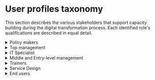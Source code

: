 # User profiles taxonomy

This section describes the various stakeholders that support capacity building during the digital transformation process. Each identified role's qualifications are described in equal detail.

<details>

<summary>Policy makers</summary>

### [Government minister](https://esco.ec.europa.eu/en/classification/occupation?uri=http://data.europa.eu/esco/occupation/404a50e9-61ce-448d-a695-bbfc697a0727)

Government ministers function as decision-makers in national or regional governments, and head government ministries. They perform legislative duties and supervise the operation of their department.

</details>

<details>

<summary>Top management</summary>

Top managers plan, direct, coordinate and evaluate the overall activities of enterprises, governments and other organizations, or of organizational units within them, and formulate and review their policies, laws, rules and regulations.&#x20;

Tasks performed by top managers usually include formulating and advising on the policy, budgets, laws and regulations of enterprises, governments and other organizational units; establishing objectives and standards and formulating and evaluating programmes and policies and procedures for their implementation. The roles include:

### [Chief Information Officer](https://esco.ec.europa.eu/en/classification/occupation?uri=http://data.europa.eu/esco/occupation/82f90e87-de92-4678-adae-61d3e5f7e1e4)

Chief Information Officers define and implement the ICT strategy and governance. They determine necessary resources for the ICT strategy implementation, anticipate ICT market evolutions and company business needs. They contribute to the development of the organization's strategic plan and ensure that the ICT infrastructure supports the organization's overall operations and priorities

**Qualifications**

Bachelor’s degree in computer science, computer or software engineering, information systems or related role.

Postgraduate qualification and/or a recognized professional credential relevant to the role is a plus.&#x20;

3-5 years’ supervisory or management experience in a technology role&#x20;

Minimum 7 years’ experience in a private or public managerial role in the technology field,

Solid understanding of data analysis, budgeting, and business operations&#x20;

Superior analytical and problem-solving capabilities&#x20;

A strong strategic and business mindset&#x20;

Excellent organizational and leadership skills&#x20;

Outstanding communication and interpersonal abilities

### [Chief Security Information Officer (CISO)](https://esco.ec.europa.eu/en/classification/occupation?uri=http://data.europa.eu/esco/occupation/276ba420-ef09-4a0e-b215-2c2e2f80ad28)&#x20;

Chief ICT security officers protect company and employee information against unauthorized access. They also define the Information System security policy, manage security deployment across all Information Systems and ensure the provision of information availability.

**Qualifications**

Bachelor’s degree in computer science, computer or software engineering, information systems or related role.&#x20;

MSc Information Security or postgraduate qualification in a related IT field.&#x20;

One or more qualifications in: • Certified Information Security Manager (CISM) • Certified Information Systems Security Professional (CISSP) • Certified Information systems Auditor (CISA)&#x20;

Member of the Institute of Information Security Professionals is a plus.&#x20;

An excellent understanding of best practice within Information Security and risk management including standards such as ISO/IEC 27001, Cyber Essentials and COBIT&#x20;

An excellent understanding of legislation and regulations that impact information Security An understanding of current and emerging threats and countermeasures and the organizational challenges to addressing these threats&#x20;

An understanding of Application Security threats and countermeasures&#x20;

A good practical knowledge of security technologies and wider business solutions including Firewalls, IDS/IPS, Identity and access management, SIEM, remote working and cloud technologies&#x20;

Substantial experience in senior management in a complex IT organization encompassing service delivery, application development and IT infrastructure&#x20;

Proven track record in the management and delivery of transformational security improvements across an organization&#x20;

Proven experience in directing and managing innovative change and continuous improvement, ensuring excellent organizational performance and outcomes across a complex portfolio of responsibilities&#x20;

Proven experience at managing complex budgets and resources with a track record of identifying and securing approval for business cases at enterprise level for organizational investment in information and cyber security&#x20;

Experience in leading, developing and motivating a team

### [Chief Technology Officer](https://esco.ec.europa.eu/en/classification/occupation?uri=http://data.europa.eu/esco/occupation/7b1b5da8-573a-49bb-a38e-68725a949f4f)

Chief technology officers contribute to a company's technical vision and lead all aspects of technology development, according to its strategic direction and growth objectives. They match technology with business needs.

**Qualifications**

Bachelor’s degree in computer science, computer or software engineering, information systems or related role.

MBA and/or postgraduate qualification in a related IT field.

8+ years progressive experience in technology leadership role.

Good understanding of how technology can achieve company objectives (and how to utilise it to do so).

Deep understanding of interconnected systems and the cost, performance, and strategic implications of making particular architecture choices

Experience building and leading world-class software development teams and processes across geographies

Product management experience

Successful in owning business results, and knows how to inspire the team to feel empowered and accountable for their decisions

Ability to step outside your own technical domain and take the “voice” of the customer as input into their direction setting and decision making

Domain expertise in IaaS, PaaS, or SaaS products

Excellent understanding of cloud computing technologies, highly reliable and available large scale distributed systems

Experience leading and motivating software engineering teams and managing complex software projects

Exceptional team management skills.

Excellent verbal and written communication.

Ability to delegate efficiently.

Extensive industry knowledge with an eye towards the future.

### [ICT Operations Manager](https://esco.ec.europa.eu/en/classification/occupation?uri=http://data.europa.eu/esco/occupation/f0ca39a8-1e30-487c-95f9-ef2d5e734adc)

ICT operations managers coordinate ICT services and infrastructure ensuring that the organization has the required infrastructural resources. They also plan and monitor stages of either a business process or a computer process, negotiate contracts and take mitigation action in case of non-fulfilment of agreements. They oversee the day-to-day tasks involving infrastructure components, ICT systems and software.

**Qualifications**

Bachelor’s degree in computer science, computer or software engineering, information systems or related role.

MBA and/or postgraduate qualification in a related IT field.

Extensive experience in a related senior ICT management role typically in the region of ten years’ experience in a similar discipline

Experience of working in a customer focused environment operating under a formal ICT Service Management structure such as ITIL.

Significant experience in the development and implementation of processes related to ICT Technical Operations.

Ability to think strategically to plan complex service delivery in a demanding and changing environment.

Experience of managing budgets and delivering savings against those budgets.

Significant experience in the management of ICT supplier contracts with a track record of building effective working relationships with suppliers.

A deep and extensive technical knowledge of the technologies and ICT systems used in large organizations.

Ability to formulate technical reports using information for performance monitoring and develop process documentation and diagrams to support new and existing ICT services.

Ability to apply a mature and rational approach to complex issues and problem solving, including conflict resolution.

Ability to work at a high level in a large organization, acting as an ambassador for the ICT Service

</details>

<details>

<summary>IT Specialist</summary>

IT personnel perform a wide range of activities related to the Information Technology and Cybersecurity of the government ranging from information security and technology, information security operations and maintenance, information security overseeing and governance, cyber security infrastructure, defense, analysis and investigations. It includes roles such as:

### [Back-end developers](https://esco.ec.europa.eu/en/classification/occupation?uri=http://data.europa.eu/esco/occupation/c40a2919-48a9-40ea-b506-1f34f693496d)

Backend developers develop, implement and document web-accessible software based on the designs provided. They align the client's web presence with its business strategy, troubleshoot software problems and issues and look for ways to improve the application.

**Qualifications**

Bachelor’s degree in in a field such as Computer science, web design, digital design, or graphic arts; an associate degree with proven years of experience may be a substitute.&#x20;

Experience focusing on enterprise scale backend architectures&#x20;

3+ years of experience designing, developing, debugging, and deploying software&#x20;

Experience working with either relational or non-relational databases – ideally both&#x20;

Experience working with cloud architectures – such as AWS Experience with programming languages like Java, Ruby, PHP or Python.&#x20;

Solid understanding of the entire product development process.&#x20;

Basic knowledge of front-end technologies like HTML, JavaScript, and CSS.

### [Cloud engineers](https://esco.ec.europa.eu/en/classification/occupation?uri=http://data.europa.eu/esco/occupation/349ee6f6-c295-4c38-9b98-48765b55280e)

Cloud engineers are responsible for the design, planning, management and maintenance of cloud-based systems. They develop and implement cloud-applications, handle the migration of existing on-premise applications to the cloud, and debug cloud stacks.

**Qualifications**

Bachelor’s degree in Computer Science, Computer Engineering, or Information Technology, or in a relevant field.

Master’s degree in a relevant field and certifications such as Azure, AWS Certified Solutions Architect certification is a plus.

At least 5 years relevant professional work experience in the cloud computing industry

Expertise in practical object-oriented development knowledge with at least Scala or Java, knowledge of systems like ZooKeeper, Consul etc.,&#x20;

Familiarity with containerization technologies such as Docker and Pivotal Cloud Foundry Docker, OpenStack, and Public cloud delivery know-how with AWS and/or Azure

Solid understanding of software development, engineering, programming languages and tools; Java, Python, Ruby, .NET/C#, HTML, CSS, JavaScript, PowerShell, CI/CD pipelines

Ability to work with Agile methodologies (Scrum, Kanban, Lean Startup, XP)

Solid experience crafting solutions for the server-side of scalable cloud software applications and platforms

Extensive skills and knowledge in architecting a highly distributed cloud system and responding to operational issues

Experience with cloud migration, as well as experience with OpenStack, Linux, Amazon Web Services, Microsoft Azure, DevOps, NoSQL etc.

A good team player and able to work in a team-driven environment

Exceptional verbal, presentation, and written communications skills to convey information clearly to the different audience

Willingness to learn and work with new and emerging technologies.

### [Cloud architect](https://esco.ec.europa.eu/en/classification/occupation?uri=http://data.europa.eu/esco/occupation/349ee6f6-c295-4c38-9b98-48765b55280e)

Cloud architects are responsible for the design, planning, management and maintenance of cloud-based systems. They develop and implement cloud-applications, handle the migration of existing on-premise applications to the cloud, and debug cloud stacks.

**Qualifications**

Bachelor’s degree in Computer Science, Computer Engineering, or Information Technology, or in a relevant field.&#x20;

Master’s degree in a relevant field and certifications such as AWS Certified Solutions Architect certification is a plus.&#x20;

At least 5 years relevant professional work experience designing, executing, and supporting IT Cloud solutions.&#x20;

Solid knowledge of full software development lifecycle processes, enterprise application software installation and maintenance, integrating with third-party applications through API interfaces and other means&#x20;

Familiarity with mobile application development, ability to build applications using microservices architecture, and capacity to debug and optimize code and automate routine tasks&#x20;

Technical knowledge of Agile, frontend and backend programming languages, databases and Cloud Infrastructure, auto scaling, and automated testing&#x20;

Fundamental knowledge of networking, security, and systems engineering concepts.&#x20;

Hands-on experience in cloud provisioning tools such as CloudFormation, Terraform, and experience in Linux operating system&#x20;

Ability to work in a team, Good written and verbal communication skills.

### [Data Analysts](https://esco.ec.europa.eu/en/classification/occupation?uri=http://data.europa.eu/esco/occupation/d3edb8f8-3a06-47a0-8fb9-9b212c006aa2)

Data analysts import, inspect, clean, transform, validate, model, or interpret collections of data with regard to the business goals of the company. They ensure that the data sources and repositories provide consistent and reliable data. Data analysts use different algorithms and IT tools as demanded by the situation and the current data. They might prepare reports in the form of visualizations such as graphs, charts, and dashboards.

**Qualifications**

Bachelor's Degree in Computer Science, Engineering, Information Systems, Information Technology related field.&#x20;

Postgraduate qualification and/or a recognized professional ITIL is an added advantage.&#x20;

5+ years of experience in migrating data between disparate systems, with strong exposure to data migration and PostgreSQL&#x20;

Knowledge related to computer technology, network infrastructure, systems and applications, security, and storage&#x20;

Strong agile project management and organizational skills.&#x20;

Strong analytical and problem-solving skills and excellent verbal and written communication skills&#x20;

Hands on experience with MS Excel and Macros

### [Data Scientist](https://esco.ec.europa.eu/en/classification/occupation?uri=http://data.europa.eu/esco/occupation/258e46f9-0075-4a2e-adae-1ff0477e0f30)

Data scientists find and interpret rich data sources, manage large amounts of data, merge data sources, ensure consistency of datasets, and create visualizations to aid in understanding data. They build mathematical models using data, present and communicate data insights and findings to specialists and scientists in their team and if required, to a non-expert audience, and recommend ways to apply the data.

**Qualifications**

A Bachelor’s degree in Data Science, Computer Science, Engineering or relevant field

Postgraduate qualification and/or a recognized professional credential relevant to the role is an added advantage.

5+ years hands on experience with Data Science tools, business intelligence tools (e.g. Tableau) and data frameworks (e.g. Hadoop)

Knowledge of statistical programming languages like R, Python, and database query languages like SQL, Hive, Pig is desirable. Familiarity with Scala, Java, or C++ is an added advantage.

Good applied statistical skills, including knowledge of statistical tests, distributions, regression, maximum likelihood estimators, etc.

Good knowledge of machine learning methods like k-Nearest Neighbors, Naive Bayes, SVM, Decision Forests and operations research.

Strong Math Skills (Multivariable Calculus and Linear Algebra) -and understanding the fundamentals of Multivariable Calculus and Linear Algebra

Proficiency in data mining and wrangling

Experience with Data Visualization Tools like Matplotlib, ggplot, d3.js., Tableau that help to visually encode data

Excellent communication and presentation skills

Problem-solving aptitude

Analytical mind and business acumen

### [Database managers](https://esco.ec.europa.eu/en/classification/occupation?uri=http://data.europa.eu/esco/occupation/8c57af09-719c-42b3-be40-6ed4946236cc)

Database managers test, implement and administer computer databases. They use their expertise in database management systems to plan, coordinate and implement security measures to safeguard computer databases. They also use scripts and configuration files to tailor a database to users' needs.

**Qualifications**

A Bachelor’s degree in Management Information Systems, Computer Science, Information Systems, or Information Technology or a related field&#x20;

Postgraduate qualification and/or a recognized professional credential relevant to the role is an added advantage.&#x20;

At least 2 years’ experience in database management or similar role&#x20;

Solid experience designing, developing, and producing database reports.&#x20;

Advanced proficiency in Structured Query Language (SQL).&#x20;

In-depth knowledge of database technologies, architecture, and data security and best practices in database management.&#x20;

Advanced analytical, leadership, and problem-solving skills. Exceptional organizational skills and attention to detail. Excellent interpersonal and communication skills.

### [**DevOps Specialist**](https://www.gov.uk/guidance/development-operations-devops-engineer)

DevOps specialists support the development and operation of software through tools, environments and practices. They organise and implement a process to manage changes throughout the lifecycle of ICT assets such as software, applications, ICT systems, etc. ICT change and configuration managers have a sound knowledge of the main technologies and processes used in system engineering and to manage the lifecycle of ICT systems and subsystems.

**Qualifications**

Bachelor's Degree in Computer Science, Engineering, Information Systems, Information Technology related field.&#x20;

Postgraduate qualification and/or a recognised professional credential is an added advantage.&#x20;

5+ years of overall experience Strong hands-on Linux experience (RHEL/CentOS, Debian/Ubuntu,Core OS)&#x20;

Strong hands on Experience in managing AWS/Azure cloud instance Strong scripting skills (Bash, Python, Perl) with Automation.&#x20;

Strong hands-on in Git/Github, Maven, DSN/Networking Fundamentals.&#x20;

Strong knowledge of CI/CD Jenkins continuous integration tool&#x20;

Good knowledge of infrastructure automation tools (Ansible,Terraform)&#x20;

Good hands-on experience with Docker containers including container management platforms like Kubernetes&#x20;

Strong hands-on in Web Servers (Apache/NGINX) and Application Servers (Jboss/Tomcat/Spring boot)

### [Digital security manager](https://esco.ec.europa.eu/en/classification/occupation?uri=http://data.europa.eu/esco/occupation/7754d570-9519-48c2-b1c9-8e165f8bca0f)

A Digital security manager proposes and implements necessary security updates. They advise, support, inform and provide training and security awareness and take direct action on all or part of a network or system.

**Qualifications**

Bachelor’s degree in Information Assurance, Information Security, Cybersecurity, or IT related field.&#x20;

Postgraduate qualification and a recognized professional credential Security certification such as CISSP or CISM are desirable.&#x20;

5+ years working experience in the digital security field.&#x20;

Proven experience in planning, organizing, and developing the strategy for an organizations Security Operation.&#x20;

Strong knowledge of technology, particularly as it relates to digital safety tools, best practice, and information management.&#x20;

A solid understanding and experience with intrusion detection, incident response, threat hunting, common attack methodologies, tactics and protocols, and indicators of compromise required.&#x20;

Excellent written and verbal communication skills with the ability to tailor communications for technical and non-technical audiences.

### [Emerging Technologies Officer](https://esco.ec.europa.eu/en/classification/occupation?uri=http://data.europa.eu/esco/occupation/35553663-deab-4d9a-bf22-15c1625d28e8) (AI, Blockchain, IoT, Quantum Computing)&#x20;

ICT intelligent systems designers apply methods of artificial intelligence in engineering, robotics and computer science to design programs which simulate intelligence including thinking models, cognitive and knowledge-based systems, problem solving, and decision making. They also integrate structured knowledge into computer systems (ontologies, knowledge bases) in order to solve complex problems normally requiring a high level of human expertise or artificial intelligence methods.

**Qualifications**

Bachelor’s degree in Data Science, Statistics, Machine Learning, Computer Science or IT related field.

Postgraduate qualification and/or a recognized professional credential is an added advantage.&#x20;

3+ years proven experience in Artificial Intelligence, deep learning, and other relevant fields.

At least 3 years of experience in formulating and strategizing AI solutions and applying AI to practical and all-inclusive technology solutions

Familiarity with functional design principles, object-oriented programming principles, basic algorithms.

Hands-on knowledge in machine learning, deep learning, Tensorflow, Python, NLP

Hands-on experience in REST API and designs such as RDBMS design, NoSQL design.

### &#x20;[Front-end developer](https://www.gov.uk/guidance/frontend-developer)

A frontend developer designs, builds and improves website software that meets user needs.

**Qualifications**

Bachelor’s degree in in a field such as Computer science, web design, digital design, or graphic arts; an associate degree with proven years of experience may be a substitute.

&#x20;3+ years' experience with scripting languages (Python, Perl, or equivalent). 3-5 years of expert-level HTML and CSS experience.&#x20;

1+ years of JavaScript and jQuery experience.&#x20;

3+ plus years of work experience building web apps.&#x20;

Hands-On experience with JavaScript UI frameworks.&#x20;

Experience using industry-standard version control systems.

### [Help Desk Support Analyst](https://esco.ec.europa.eu/en/classification/occupation?uri=http://data.europa.eu/esco/occupation/aaeec9a7-dc57-4485-890c-86b3eef735f9)

ICT help desk analysts provide technical assistance to end users, answer questions or solve computer problems for clients via telephone or electronically. They provide assistance concerning the use of computer hardware and software.

**Qualifications**

High school graduate, GED, or equivalent&#x20;

At least 2 years information technology or systems administration experience preferred Knowledge of Operating Systems, System Administration, LAN, managing helpdesk.&#x20;

Fluency in the local language&#x20;

Excellent typing skills.&#x20;

Strong process and application knowledge&#x20;

Excellent problem solving, verbal communication and customer service skills.

### [ICT System Integration Consultant](https://esco.ec.europa.eu/en/classification/occupation?uri=http://data.europa.eu/esco/occupation/bd9d395a-d587-45c6-8d72-ceef226df9e1)

ICT system integration consultants advise on bringing together different systems to interoperate within an organization for enabling data sharing and reducing redundancy.

**Qualifications**

Bachelor's Degree in computer science, or IT related field MBA and a recognised professional credential relevant to the role is an added advantage.&#x20;

Minimum of 5 years of experience in the consulting and technology design industries&#x20;

Minimum of five (5) years relevant experience in application design and integration into service platforms.&#x20;

Minimum of five (5) years of experience in software and application development and/or working with software developers.&#x20;

Experience in managing projects involving systems analysis, design, development, and implementation, and/or provide key inputs for the establishment of long-term solutions.&#x20;

Demonstrable understanding and experience of technology in the built environment including the challenges of systems integration&#x20;

Excellent interpersonal skills will be needed to develop and maintain effective relationships with clients, Architects, Engineers, Contractors, and other team members

&#x20;Proven ability to utilize critical thinking and problem-solving skills to work with incomplete information and manage unclear or conflicting requirements&#x20;

Knowledge of agile project management

### [Network Support Engineer](https://esco.ec.europa.eu/en/classification/occupation?uri=http://data.europa.eu/esco/occupation/cf2b03cd-feb7-4f47-90f6-ff1ed6016d3d)&#x20;

ICT network engineers implement, maintain and support computer networks. They also perform network modelling, analysis, and planning. They may also design network and computer security measures. They may research and recommend network and data communications hardware and software.

**Qualifications**

Bachelor's Degree in Computer Science, Engineering, Information Systems, Information Technology related field.&#x20;

Postgraduate qualification and/or a recognised professional credential such as CISCO, ITIL, IASAE is an added advantage.&#x20;

5+ years IT experience with programming languages such as Java, Core java, PostgreSQL, GIT, Linux, Kibana, Elasticsearch, JIRA - Incident management, ReactJS, SpringBoot, Microservices, NodeJS&#x20;

Knowledge of Web service technologies and standards (protocols, security, Restful APIs, and JSON etc.,)&#x20;

Solid experience with recommending and introducing new technologies and technical approaches&#x20;

Demonstrated experience with implementing reporting capabilities, such as SQL Server Reporting or JasperReports

### [**Quality Assurance/Tester**](https://esco.ec.europa.eu/en/classification/occupation?uri=http://data.europa.eu/esco/occupation/106f79e4-6264-45f1-9e7a-297435cd684b)

QA testers perform software tests. They may also plan and design them. They may also debug and repair software although this mainly corresponds to designers and developers. They ensure that applications function properly before delivering them to internal and external clients.

**Qualifications**

Bachelor's Degree in Computer Science, Software Development, or IT related field.&#x20;

A recognised professional credential such as ISTQB, QA is an added advantage.&#x20;

5+ years QA testing experience with skills such as developing, documenting, and maintaining detailed test cases, user scenarios and test requirements/artifacts, execute all levels of testing (System, Integration, and Regression) JIRA - Incident management&#x20;

Proven experience as a Quality Assurance Tester or similar role&#x20;

Experience in project management and QA methodology&#x20;

Familiarity with Agile frameworks and regression testing Experience in analyzing the device logs and usage of debugging tools&#x20;

Experience in using bug tracking and test management&#x20;

Thorough understanding of game test life cycle&#x20;

Proactive, positive, and self-driven mentality that thrives in a collaborative team environment

### [Service Integrator](https://esco.ec.europa.eu/en/classification/occupation?uri=http://data.europa.eu/esco/occupation/3d190639-90f8-4402-b1b3-a104a17e0d67)

Service integrators perform integration among different databases. They maintain integration and ensure interoperability.

**Qualifications**

Bachelor's Degree in Computer Science, Engineering, Information Systems, Information Technology related field.&#x20;

Postgraduate qualification and/or a recognized professional credential such as CISCO, ITIL, IASAE is an added advantage.&#x20;

5+ years of experience in system administration / deployment / maintenance / integration, build engineering, cloud / SaaS deployment&#x20;

Good understanding of IT Infrastructure implementation or lifecycle development&#x20;

Detailed experience in data center build-out and/or systems migration/re-hosting experience&#x20;

Solid experience on Hardware and Software Environments, heterogeneous systems environments

### [Software Engineer](https://esco.ec.europa.eu/en/classification/occupation?uri=http://data.europa.eu/esco/occupation/f2b15a0e-e65a-438a-affb-29b9d50b77d1)&#x20;

Software developers implement or program all kinds of software systems based on specifications and designs by using programming languages, tools, and platforms. They Research, design, and develop computer and network software or specialized utility programs. Analyze user needs and develop software solutions, applying principles and techniques of computer science, engineering, and mathematical analysis. Update software or enhance existing software capabilities.&#x20;

**Qualifications**

Bachelor's and Master's Degree in Computer Science, Engineering, Information Technology, Mathematics related discipline&#x20;

Recognized professional credential relevant to the role is an added advantage.&#x20;

Knowledge of the software development life cycle.&#x20;

Ability to develop unit testing of code components or complete applications. Creativity is always a plus.&#x20;

Must be a full-stack developer and understand concepts of software engineering. Experience working on a variety of software development projects.&#x20;

### [Solution Architect](https://esco.ec.europa.eu/en/classification/occupation?uri=http://data.europa.eu/esco/occupation/d0aa0792-4345-474b-9365-686cf4869d2e)&#x20;

A Solution Architect creates the technical design and the functional model of a software system, based on functional specifications. They also design the architecture of the system or different modules and components related to the business' or customer requirements, technical platform, computer language or development environment.

**Qualifications**

Bachelor’s degree in Computer Science, Information Systems, or equivalent education or work experience&#x20;

Minimum of 5 years of experience related to IT Management or other information technology solutions architecture role&#x20;

Demonstrated ability to communicate the complexities of technical programs&#x20;

Proficiency with information technologies in a secure network environment&#x20;

Expertise with personal computers in a secure network environment and Microsoft applications (Outlook, Word, Excel, Access, PowerPoint and SharePoint) or similar roles&#x20;

Excellent oral and written communication&#x20;

Analytical and problem-solving skills&#x20;

Broad understanding of information technology topics&#x20;

Effective interpersonal skills and collaborative management style to include teamwork and team building ability&#x20;

Technically creative and open-minded.

### [**System Developer**](https://esco.ec.europa.eu/en/classification/occupation?uri=http://data.europa.eu/esco/occupation/a7c1d23d-aeca-4bee-9a08-5993ed98b135)

ICT system developers maintain, audit and improve organizational support systems. They use existing or new technologies to meet particular needs. They test both hardware and software system components, diagnose and resolve system faults. May work with computer hardware engineers to integrate hardware and software systems and develop specifications and performance requirements.&#x20;

**Qualifications**

Bachelor's and Master's degree in Computer Science, Engineering, Information Technology, Mathematics related discipline&#x20;

Recognized professional credential relevant to the role is an added advantage.&#x20;

Minimum of 3 years of professional experience working with .Net 4.0, Objective C, CSS, JavaScript, JSON, jQuery, AJAX, SOA, SEO, HTML5, MVC3, Web APIs and secure coding&#x20;

Proficiency with HTML/XHTML, CSS, JavaScript and JQuery&#x20;

Knowledge of WCF, XML, web services and SOA frameworks desired&#x20;

Proficiency with object-oriented principles and patterns

### [System/network designer](https://esco.ec.europa.eu/en/classification/occupation?uri=http://data.europa.eu/esco/occupation/cf2b03cd-feb7-4f47-90f6-ff1ed6016d3d)

ICT network engineers implement, maintain and support computer networks. They also perform network modelling, analysis, and planning. They may also design network and computer security measures. They may research and recommend network and data communications hardware and software.

**Qualifications**

Bachelor's Degree in Computer Science, Engineering, Information Systems, Information Technology related field.&#x20;

Postgraduate qualification and/or a recognized professional credential such as CISCO, CCNP, CCIE is an added advantage.&#x20;

5+ years’ experience with product design and requirement analysis is strongly preferred, preferably with enterprise software products&#x20;

Working knowledge of and experience with Experience with Network Optimization software&#x20;

Knowledge of cable industry, FCC rules, and NCTA standards&#x20;

Solid understanding of WAN/LAN inter networking including design elements, protocol interoperability, network architecture development and requirements for testing / proof of concept

### [Technical Architect ](https://esco.ec.europa.eu/en/classification/occupation?uri=http://data.europa.eu/esco/occupation/d0aa0792-4345-474b-9365-686cf4869d2e)

Software architects create the technical design and the functional model of a software system, based on functional specifications. They also design the architecture of the system or different modules and components related to the business' or customer requirements, technical platform, computer language or development environment.

**Qualifications**

Bachelor’s degree in computer science, mathematics, engineering, or information systems; master’s degree a plus&#x20;

At least 2 years previous experience as a software developer or technical architect&#x20;

Experience with software network design and implementation&#x20;

Solid experience on software architecture and design&#x20;

Solid experience on network design and implementation&#x20;

Good understanding of data analysis, business principles, and operations&#x20;

Ability to clearly present technical information to fellow technical professionals as well as non-technical peers&#x20;

Analytical and problem-solving skills

### [**Technical Lead**](https://esco.ec.europa.eu/en/classification/occupation?uri=http://data.europa.eu/esco/occupation/f31f487b-4ce2-40f3-90e8-7d0011b4ef1d)

Technical leads/Software managers oversee the acquisition and development of software systems in order to provide support to all organizational units. They also monitor the results and quality of the different software solutions and projects implemented in the organization.&#x20;

**Qualifications**

Bachelor's Degree in Computer Science, Engineering, Information Systems, Information Technology related field.&#x20;

Postgraduate qualification and/or a recognized professional credential such as AWS, ITIL is an added advantage.&#x20;

8+ years of technology/solutioning experience.&#x20;

Preferred experience of deploying and maintaining large integrated platforms / systems&#x20;

Excellent knowledge on technical development, with proficiencies in relevant technologies (including operating systems, programming languages, database)&#x20;

Good understanding and solid experience with SDLC and required technical documentation for each phase of the life cycle&#x20;

Strong experience in different development technologies like Microsoft technologies, Java framework other major techniques and products&#x20;

Working knowledge of Testing and quality assurance practices including unit testing and code documentation&#x20;

Experience with databases, web applications, programming languages and frontend technologies&#x20;

Excellent problem-solving, analytical and time management skills Excellent communication and interpersonal skills

### [Technical Writer](https://www.gov.uk/guidance/technical-writer)

A technical writer takes a user-centered approach to making complicated technical concepts easier to understand for a specialist audience. He/she focuses on specialist content and software documentation, and write for technologists such as developers, technical architects, and technology leaders.

**Qualifications**

Bachelor's Degree in Information Systems, Information Technology, Computer Science, or other related disciplines.

Postgraduate qualification and/or a recognized professional credential such as CPTC is an added advantage.

6+ years of proven experience in writing technical documentation and procedural materials for multiple audiences

Knowledge of Agile software development methodologies is highly desirable

Experience working with engineering to improve user experience: design, UI, and help refine content and create visuals and diagrams for technical support content

Solid understanding of the Systems Development Life Cycle (SDLC)

Proven ability to handle multiple projects simultaneously, with an eye for prioritization

Superior written and verbal communication skills, with a keen eye for detail

Solid grip on documentation publishing software such as Zendesk Guide, Camtasia, SnagIt, and other software

</details>

<details>

<summary>Middle and Entry-level management</summary>

Middle managers ensure appropriate systems and procedures are developed and implemented to provide budgetary control; authorize material, human and financial resources to implement policies and programmes; monitor and evaluate performance of the organization and its staff; select or approve the selection of staff; ensure compliance with health and safety requirements; and represent and negotiate on behalf of the government, enterprise or organizational unit managed in meetings and other forums.&#x20;

Lower management may provide advice and assistance to managers on strategic matters. They are also responsible for the planning and directing daily operations, supervision of the activities of other workers.

The roles include:

### [Administrative Coordinator](https://esco.ec.europa.eu/en/classification/occupation?uri=http://data.europa.eu/esco/occupation/2a04a1df-a3b9-403e-a245-e7f93fdddd44)

An Administrative Coordinator is a professional who works with top-level executives or in international facilities in various industries. They organize meetings, organize and maintain files, arrange travel, train staff members, communicate in other languages, and manage the day-to-day operations of the office.

**Qualifications**

BA or Associate degree in Business Management or related field&#x20;

At least 3 years’ experience in administrative support and (or) business processes.&#x20;

Has an innovative mindset and us able to build client relationships.&#x20;

Strong capability to multitask and finish assigned projects before deadlines are due&#x20;

Proficiency with Microsoft Office, including Word, Excel, Outlook, and PowerPoint, and office technology and equipment, such as printers, copiers, scanners, and computers.&#x20;

Have excellent interpersonal, communication and presentation skills.

### [**Business Analyst**](https://esco.ec.europa.eu/en/classification/occupation?uri=http://data.europa.eu/esco/occupation/60082a99-d8ef-4e84-9290-78902681b6ed)

Business analysts research and understand the strategic position of businesses and companies in relation to their markets and their stakeholders. They analyse and present their views on how the company, from many perspectives, can improve its strategic position and internal corporate structure. They assess needs for change, communication methods, technology, IT tools, new standards and certifications.

**Qualifications**

University degree in the field of Business Administration, Finance, Intelligence, or Information Systems or related field

Master’s degree or MBA and a recognized professional credential is a plus&#x20;

At least three years related proven experience with business and technical requirements analysis, elicitation, modeling, verification, and methodology development&#x20;

Demonstrated project management skills and project management software skills, including planning, organizing, and managing resources&#x20;

Working knowledge of Windows office systems Excellent understanding of the organization’s goals and objectives&#x20;

Able to exercise independent judgment and take action on it&#x20;

Excellent analytical, mathematical, and creative problem-solving skills&#x20;

Excellent listening, interpersonal, written, and oral communication skills&#x20;

Logical and efficient, with keen attention to detail&#x20;

Strong user centered orientation&#x20;

Experience working in a team-oriented, collaborative environment

### [Business intelligence analyst](https://esco.ec.europa.eu/en/classification/occupation?uri=http://data.europa.eu/esco/occupation/207d7b18-6540-432e-8aa6-785ed434572f)

Business intelligence analysts gain knowledge of the industry, the innovative processes therein, and contrast them with the operations of the company in order to improve them. They focus their analysis in the supply chain processes, warehouses, storage, and sales as to facilitate communication and revenue improvement.&#x20;

**Qualifications**

BS/MS degree in an analytical or data driven field&#x20;

A minimum of 2 years analytics experience&#x20;

Experience with business intelligence reporting tools, such as Looker, Microsoft Power BI, SQL Server Reporting Services, Tableau, Sisense, SAP Crystal Reports, IBM Cognos, Qlik, etc.&#x20;

Exceptional SQL skills, strong knowledge of relational databases, and the ability to build and maintain database views&#x20;

Ability to perform complex quantitative analysis and translate results into meaningful business insights&#x20;

Have demonstrated verbal and written communication skills.

### [Citizen Engagement/Change Management Officer](https://esco.ec.europa.eu/en/classification/occupation?uri=http://data.europa.eu/esco/occupation/98358049-fbcd-479e-a644-e92bde5af2e0)&#x20;

Activism officers promote or hinder social, political, economic or environmental change by using different tactics such as persuasive research, media pressure or public campaigning.

**Qualifications**

Bachelor's degree or higher in the Public Administration, Political Science, Social Sciences, or another field related to Change Management and governance systems.&#x20;

Minimum of 3 years’ experience working with civil society advocacy organizations and networks, capacity building, and governance issues.&#x20;

Demonstrated technical expertise providing or strengthening service delivery&#x20;

Demonstrated capacity to lead the collection, analysis, and utilization of data and information from a broad range of sources to ensure effective integration of inclusivity concerns in project programming.&#x20;

Demonstrated ability to design and/or implement programs that engage and mobilize women, youth, and/or other marginalized groups.&#x20;

Demonstrated skills in problem-solving and consensus-building.&#x20;

Fluency in English and at least one other local language&#x20;

Have good communication and interpersonal skills.

### [Communication Manager](https://esco.ec.europa.eu/en/classification/occupation?uri=http://data.europa.eu/esco/occupation/cd7b838c-51f6-41ec-9067-bb974c0f991b)

Communication managers are responsible for developing communication strategies in order to promote the organization's mission, services or product. They coordinate communication projects and manage the communications issued by the company for both the internal and the external clients. They supervise internal communications, ensuring that communications reach each one of the employees and further questions can be answered. For external communications, they coordinate coherence among the messages transmitted in mails, printed materials, press articles, and corporate promotional materials. They strive to maintain truthful communications.

**Qualifications**

University Degree in Communications, Journalism, Marketing, Public Relations, or related field

Master’s degree and/or relevant certification is an added advantage

5+ years’ of progressively responsible, professional experience in government relations, legislative analysis, or communications.

Demonstrated experience in developing and implementing integrated communication strategies to drive organizational change and achieve measurable results based on business objectives

High level of judgment in communications with experience leading PR/Communications campaigns, creating and executing on PR strategy

Openness to and experience working within the digital space

Strong knowledge of public affairs, and communications principles, practices, and techniques.

Ability to prepare a variety of written communications such as reports, testimony, and factsheets

Outstanding written and verbal communication skills.

Must be able to multitask and work well under pressure.

Excellent organizational and leadership abilities

### [Data Protection Officer ](https://esco.ec.europa.eu/en/classification/occupation?uri=http://data.europa.eu/esco/occupation/1619d7f3-7d95-407c-a20e-47745bfcde73)

Data protection officers ensure that the processing of personal data in an organization is compliant with data protection standards and with the obligations set out in the applicable legislation such as GDPR. They elaborate and implement the organization policy related to data protection, are responsible for data protection impact assessments and handle complaints and requests from third parties and regulatory agencies. Data protection officers lead investigations into potential data breaches, conduct internal audits and act as point of contact within the organization on any matters related to the processing of personal data. Data protection officers may develop training programmes and provide training to other employees on data protection procedures.

**Qualifications**

Bachelor’s degree in Law or a related field.

Minimum of three years’ experience working in data protection and legal compliance.

Solid knowledge and in-depth understanding of national data protection laws.

Knowledge of data processing operations and computer security systems.

Experience within a legal, audit and/or risk function department is a plus.

Ethical, with the ability to remain impartial and report all noncompliance Strong project management skills

Ability to manage sensitive and confidential information

Excellent verbal and written communication skills, with strong attention to detail

Great interpersonal skills and ability to work well both independently and as part of a team

### [Digital Marketing Officer](https://esco.ec.europa.eu/en/classification/occupation?uri=http://data.europa.eu/esco/occupation/dc97adbe-f807-4ad8-8f3c-c24b3416cdef)

Digital marketing managers are responsible for the elaboration of the company's digital marketing strategy with the goal of improving brand recognition and brand awareness, in line with the company's mission and vision. They oversee the execution of digital marketing and communication strategies involving the use of social media, email marketing, marketing automation, search engine optimization, online events and online advertisement through data driven methodologies and by measuring and monitoring digital marketing KPIs in order to promptly implement corrective action plan. They manage and interpret competitors and consumers' data and conduct research on market conditions.

**Qualifications**

University Degree in Business Administration, Marketing or related field

Master’s degree or CPA/CMA certification is an added advantage

5+ years managerial experience in creating, leading and managing informative, engaging and motivational digital campaigns

Proven experience executing social media campaigns on different digital platforms

Demonstrated proficiency in using website analytics tools, and serving tools and marketing software

Basic programming skills in HTML, CSS, and JavaScript

Understanding of landing pages optimisation, user funnels and A/B testing, combined with the ability to identify, attract and engage target audiences

Up-to-date knowledge of digital marketing trends and developments

Ability to use SEO, SEM and marketing databases for promotional purposes

Knowledge of video and picture editing software such as Adobe, Canva etc

Excellent analytical thinking and problem-solving abilities, and communication abilities

Incredible attention to detail and ability to multitask and manage multiple projects

### [Finance Management Officer](https://esco.ec.europa.eu/en/classification/occupation?uri=http://data.europa.eu/esco/occupation/30f3ea93-882a-4525-841c-1d5b4b64076f)&#x20;

Financial managers handle all the matters in reference to the finance and investments of a company. They manage financial operations of companies such as the assets, liabilities, equity and cash flow aiming to maintain the financial health of the company and operative viability. Financial managers evaluate the strategic plans of the company in financial terms, maintain transparent financial operations for taxation and auditing bodies, and create the financial statements of the company at the end of the fiscal year.

**Qualifications**

BA or BS in Economics, Finance, Accounting, Economics, or related field&#x20;

Master’s degree or CPA/CMA certification is an added advantage&#x20;

5+ years managerial experience Advanced accounting knowledge and skills&#x20;

Proven experience on financial consolidation software experience such as (Hyperion, Adaptive, etc.) preferred&#x20;

Ability to use a range of computer applications excellent use of Excel and any other package used in analysis&#x20;

Effective verbal and written communication skills, able to effectively interact with various levels of the organization&#x20;

Strong communication and presentation skills Strong analytical skills

### [Grants administrators](https://esco.ec.europa.eu/en/classification/occupation?uri=http://data.europa.eu/esco/occupation/bb4ca5c1-879d-44e8-840d-24f320206bff)

Grants administrators handle the pass-through track of grants, often given out by the government \[or donor] to the grant recipient. They prepare the paperwork such as the grant applications and give out the grants. They are also responsible to make sure that the grant recipient spends the money correctly according to the terms laid out.

**Qualifications**

University degree in Education, Accounting, Administration, Business, Public Policy, Business/Administration, Finance, Management, or another relevant social sciences field.

3+ years’ demonstrated experience in non-profit or philanthropy, and/or public policy arena

Hands on professional experience with administration of grant awards, contract management rules and regulations and proposal requirements in an international development setting

Solid knowledge of with grants management software and information technology skills

Experience with designing and implementing effective workflow processes and procedures

Experience drafting, reviewing, and negotiating sub-awards and cooperative agreements, contracts and approvals.

Strong interpersonal and communication skills with a focus on customer service

### [Fundraising managers](https://esco.ec.europa.eu/en/classification/occupation?uri=http://data.europa.eu/esco/occupation/c2e6609d-0abe-4a38-b295-e06edbd52e82)

Fundraising managers are responsible for raising money on behalf of organizations, often non-profit such as charities. Moreover, they manage the fundraised resources developing programs for its use. They perform a variety of tasks to raise money such as developing corporate partnerships, coordinating direct mail campaigns, organizing fundraisers, contacting donators or sponsors, and sourcing grant income from trusts, foundations and other statutory bodies.

**Qualifications**

University degree in Marketing / Business Administration or another relevant social sciences field.&#x20;

3+ years’ proven experience in a non-profit setting focusing on donor engagement and stewardship, and/or front-line fundraising&#x20;

Good working knowledge in English and the local language is required.&#x20;

Strong written and verbal communication and presentation skills&#x20;

Good judgment in maintaining confidentiality of donor information&#x20;

Strong digital literacy, including strong proficiency in Microsoft office

### [ICT Operations Manager](https://esco.ec.europa.eu/en/classification/occupation?uri=http://data.europa.eu/esco/occupation/f0ca39a8-1e30-487c-95f9-ef2d5e734adc)

ICT operations managers coordinate ICT services and infrastructure ensuring that the organization has the required infrastructural resources. They also plan and monitor stages of either a business process or a computer process, negotiate contracts and take mitigation action in case of non-fulfilment of agreements. They oversee the day-to-day tasks involving infrastructure components, ICT systems and software.

**Qualifications and Skills**

The qualifications and skills for this profile have been developed based on McKinsey job profile

Bachelor’s degree in computer science, computer or software engineering, information systems or related role.

MBA and/or postgraduate qualification in a related IT field.

Extensive experience in a related senior ICT management role typically in the region of ten years’ experience in a similar discipline

Experience of working in a customer focused environment operating under a formal ICT Service Management structure such as ITIL.

Significant experience in the development and implementation of processes related to ICT Technical Operations.

Ability to think strategically to plan complex service delivery in a demanding and changing environment.

Experience of managing budgets and delivering savings against those budgets.

Significant experience in the management of ICT supplier contracts with a track record of building effective working relationships with suppliers.

A deep and extensive technical knowledge of the technologies and ICT systems used in large organizations.

Ability to formulate technical reports using information for performance monitoring and develop process documentation and diagrams to support new and existing ICT services.

Ability to apply a mature and rational approach to complex issues and problem solving, including conflict resolution.

Ability to work at a high level in a large organization, acting as an ambassador for the ICT Service

### [ICT Project manager](https://esco.ec.europa.eu/en/classification/occupation?uri=http://data.europa.eu/esco/occupation/8b6388a4-4904-471b-9331-d3b1211f5525)

ICT project managers schedule, control and direct the resources, people, funding and facilities to achieve the objectives of ICT projects. They establish budgets and timelines, perform risk analysis and quality management, and complete project closure reports.

**Qualifications**

Bachelor’s degree in IT, Software Development, Engineering, Economics, Project Management or other relevant field or related area of study.

Postgraduate qualification and/or certification in PMI/PMP/ITIL/PRINCE or related is an added advantage.

Highly desirable to have Scrum Master/Agile certification

5+ years of professional experience as Project Manager in consultancy/system integrator companies or multinational companies

Minimum of 2 years’ experience in team management or as a Program or Delivery Manager

Experience of successful supplier management in a commercial environment, including running competitive tenders and supplier selection.

Solid experience of budgetary responsibility and tracking spend across the life of a project, and managing major change and continuous improvement activities.

Demonstrated experience of working in a political environment and managing positive relationships with Elected Members and a range of stakeholders such as sponsors, team members and peers.

Experience with project management and Agile tools (e.g., MS Project, Jira, Confluence, etc.)

Good understanding of current procurement best practices in the public sector, and technical solutions being delivered such as IT networks, operating systems and hardware is desirable.

Strong leadership, diplomatic and motivational skills including the ability to lead up, across and down multiple business and technology organizations.

Ability to build and maintain relationships by engaging stakeholders to establish credibility, solve problems, build consensus and achieve objectives.

&#x20;Excellent leadership, communication (written, verbal and presentation) and interpersonal skills.

### [Knowledge & Content Development Officer](https://esco.ec.europa.eu/en/classification/occupation?uri=http://data.europa.eu/esco/occupation/3765a20d-5160-4e8f-82f1-ad7872b9db24)&#x20;

Knowledge & Content Development Officer/managers are responsible for systems that provide information to people. They assure access to the information in different work environments (public or private) based on theoretical principles and hands-on capabilities in storing, retrieving and communicating information.

**Qualifications**

Bachelor’s Degree in Communications, Journalism, English or related field&#x20;

3+ years’ of professional experience&#x20;

Exceptional writing and editorial skills&#x20;

Strength in storytelling for interactive marketing purposes&#x20;

Strong project management skills&#x20;

Experience in working with WordPress, Microsoft Office, and social media sites and platforms such as Facebook, Twitter, LinkedIn Energetic self-starter driven to achieve (and exceed) tangible goals with excellence and urgency&#x20;

Excellent communication skills, including the ability to communicate clearly, concisely, and persuasively in multiple forms (e-mail, phone, face to face)&#x20;

Outstanding organizational skills, superb attention to detail, and the ability to manage multiple relationships and projects concurrently

### [Legal Policy Officer](https://esco.ec.europa.eu/en/classification/occupation?uri=http://data.europa.eu/esco/occupation/5d601b40-7e0e-404e-bbff-bb98e147437c)

Legal affairs policy officers research, analyze and develop policies related to the legal sector and implement these policies to improve the existing regulation around the sector. They work closely with partners, external organizations or other stakeholders and provide them with regular updates.

**Qualifications**

B.A Political Science/ International Relations/ Law&#x20;

Master’s Degree in Law preferably in Public Policy or Government Law.&#x20;

At least 5 years’ experience in government policy implementation, and or working with regulatory agencies.&#x20;

Must be registered with the country Bar Association.&#x20;

Expertise in Legal Case Management, Public Policy, Policy Analysis, Legal research, Government, and Legislation&#x20;

Has experience in the development of government guidelines, procedures, and policies.&#x20;

Experience of conducting legal research and identifying possible legal risks Have relevant skills in ICT, preferably using Microsoft Office.&#x20;

Have strong communication and analytical and logical reasoning skills

### [Monitoring & Evaluation Officer](https://esco.ec.europa.eu/en/classification/occupation?uri=http://data.europa.eu/esco/occupation/8213b4bc-60ce-4ffc-9e00-9758fb2003c6)

Monitoring and evaluation officers are responsible for the conceptualization, design, implementation and follow-up of the monitoring and evaluation activities of projects, programmes, policies, strategies, institutions or processes, along the relevant programming cycle. They develop monitoring, inspection and evaluation methods and instruments needed to collect and analyze data, and report on results by applying structured M\&E frameworks, theories, approaches and methodologies. M\&E officers inform decision-making through reporting, learning products or activities and knowledge management. They can also engage in capacity development activities by providing training and capacity building support within their organizations or for clients and partners.

**Qualifications**

Bachelor's Degree preferably in Statistics, Economics, Development Studies, Social Sciences or Computer Science, or related field

Postgraduate qualification and/or certification is an added advantage.

At least 5 years’ experience in the design and implementation of M\&E/MIS in development projects implemented by national/international NGOs/UN bodies/ Government

Have experience in designing tools and strategies for data collection, analysis and production of reports

Experience of designing studies and research, outsourcing the same and monitoring the outcomes&#x20;

Have relevant skills in ICT, preferably using database software&#x20;

Have expertise in analyzing data using statistical software (e.g., SPSS)&#x20;

Have strong training & facilitation skills.

### [Performance Analyst](https://www.gov.uk/guidance/performance-analyst)

A performance analyst conducts analysis. They develop performance measurement frameworks - Key Performance Indicators (KPIs), goals, user needs and benefits - and analyse the performance of a service or product against these, adapting the approach and framework appropriately and in line with any changes.

**Qualifications**

Bachelor’s degree in Advertising, Marketing, Business, Statistics, or Economics- or related area of study.

Postgraduate qualification and/or certification is an added advantage.

Solid background and technical understanding of business metric performance and target setting

Ability to work with and analyze large volumes of data, apply statistical tools and models, as well as undertake research to detect trends and isolate essential relevant information for sound decision making

Working knowledge of performance metric analysis or AMEX Performance Management Process

Excellent organization skills to handle multiple tasks in a fast-paced environment, as well as within tight deadlines

Excellent research skills to undertake research and collect data to identify future trends based on past performance.

Great writing and verbal communication skills to effectively and convey information and develop presentations for multiple levels of the organization

Excellent rapport building skills to establish and maintain strong working relationships across functional and reporting levels

### [Procurement manager](https://esco.ec.europa.eu/en/classification/occupation?uri=http://data.europa.eu/esco/occupation/91f93dc4-1b71-4053-b6fb-c579ec19303a)

Procurement managers ensure that the organization's policy goals are transformed into concrete actions and support their teams to achieve the best results for their clients and the public. They oversee the public procurement professionals in the organization to deliver on their objectives.

**Qualifications**

Bachelor's Degree in Supply Chain Management, Business Administration, or related field&#x20;

Postgraduate qualification and/or a recognised professional credential relevant to the role such as IACCM/CIPS is an added advantage.&#x20;

4+ years of experience in technology sector would be a distinct advantage&#x20;

An understanding of intellectual property concepts (licensing, IP ownership, derivatives, and copyright) general contracting terms, escrow concepts, and the System Development Life Cycle

An understanding of the software technologies available in the marketplace and associated licensors&#x20;

An understanding of cloud computing service models and trends&#x20;

Well versed in negotiating contractual terms including (but not limited to) pricing, payment terms, indemnification, and service level agreements&#x20;

Proven experience creating proposals and evaluating vendors.

### [Project manager](https://esco.ec.europa.eu/en/classification/occupation?uri=http://data.europa.eu/esco/occupation/bea99fea-0383-4c63-b944-70d4799de2c5)

Project managers oversee the project on a daily basis and are responsible for delivering high-quality results within the identified objectives and constraints, ensuring the effective use of the allocated resources. They are responsible for risk and issue management, project communication and stakeholder management. Project managers perform the activities of planning, organizing, securing, monitoring and managing the resources and work necessary to deliver specific project goals and objectives in an effective and efficient way.

**Qualifications**

Bachelor’s degree in Project Management, Business Management, or related area of study.

Postgraduate qualification and PMI or PMP certification or similar is an added advantage.

5+ years’ experience as a Project Manager or similar position responsible for defining and managing project scope, timelines, profitability, and effective delivery of products or services.&#x20;

Knowledge and experience of with different project management frameworks, including waterfall and agile.&#x20;

Solid technical understanding and ability to define and refine requirements through a project lifecycle.&#x20;

Excellent project management skills including prioritization, scheduling, and documentation.&#x20;

Experience in managing delivery of customer-facing and internally facing products or services.&#x20;

Intermediate to advanced proficiency with industry-standard word processing, spreadsheet, and presentation software programs.

### [**Project Support Officer**](https://esco.ec.europa.eu/en/classification/occupation?uri=http://data.europa.eu/esco/occupation/5ccb2c34-e860-43a5-9869-342487518115)

Project support officers provide different types of services for the successful execution of a project as part of a horizontal project management office. They offer administrative support, assistance and training to project managers and other staff members, manage the project’s documentation and assist the project manager with project scheduling, resource planning, coordination and reporting. Project support officers are responsible for quality assurance activities and for monitoring the adherence to methodology guidelines and other organizational standards. They also offer advice on project management tools and related administrative services.

**Qualifications**

Bachelor's Degree in Business Administration, Social Sciences, or related field.&#x20;

3+ years of relevant experience in administrative and office support work&#x20;

Demonstrated knowledge and experience in project information gathering tools & project activity manuals throughout a project lifecycle.&#x20;

Ability to take the lead in documentation and sharing of impact/success stories and best practices to promote project implementation.&#x20;

Solid experience creating and maintaining documentation (multi-lingual) for government programs.&#x20;

Excellent skills with SharePoint and Microsoft Office tools&#x20;

Ability to write clearly in a user-friendly manner.

### [Quality Services Manager](https://esco.ec.europa.eu/en/classification/occupation?uri=http://data.europa.eu/esco/occupation/109e0a5d-203d-4af6-8f70-692111335ec3)

Quality services managers manage the quality of services in business organizations. They ensure the quality of in-house company operations such as customer requirements and service quality standards. Quality services managers monitor the company's performance and implement changes where necessary.

**Qualifications**

Degree in Social Science/Business Management or any other discipline with at least 3 years of experience in relevant roles/fields other relevant fields.&#x20;

Postgraduate qualification and/or a recognized professional credential relevant to the role is an added advantage.&#x20;

At least 5 years of experience in customer service and/or operationalizing system improvement for Quality Service functions&#x20;

Working Experience in applied Design Thinking.&#x20;

Working knowledge of business and user journey mapping in government service delivery.&#x20;

Working experience in analyzing and redesigning customer centric KPIs that will improve service delivery.&#x20;

Experience in developing, implementing, and evaluating digital solutions.&#x20;

Possess strong interpersonal and analytical skills&#x20;

Proficient in Data Visualization Tools such as PowerBI or Qliksense

### [Service Management Officers](https://esco.ec.europa.eu/en/classification/occupation?uri=http://data.europa.eu/esco/occupation/bcc2c1db-f969-4355-bebf-4878ff6c2a94)

Service managers are responsible for the supervision and coordination of the provision of different professional and technical services to customers. They ensure a smooth interaction with clients and high levels of satisfaction post-service. This occupation includes the provision of policing, correctional, library, legal and fire services.

**Qualifications**

A Bachelor's degree or college diploma in social sciences related to the role.&#x20;

At least 1 year experience in the public sector, in a position involving the provision of a variety of services in an informational, public relations or problem-solving role is preferred.&#x20;

Knowledge of the mandates, vision, missions, organizational structures, and service standards of the relevant department.&#x20;

Knowledge of government services (including content, intent, and relationship to other programs and services), delivery techniques (including timing, method, eligibility), and reporting requirements.&#x20;

Ability to interpret and explain programs, policies and procedures.&#x20;

Strong communication (verbal and written) and interpersonal skills, with particular attention to excellent customer service.&#x20;

Proficient computer skills, including familiarity with Microsoft Word, Excel, and Internet browsers.&#x20;

Ability to speak the local language.&#x20;

Ability to deal with all members of the public in a fair and equitable manner.&#x20;

Analytical skills, including the ability to research information, interpret information, and clearly explain information to others, while maintaining confidentiality.

### [Shared Service Manager](https://esco.ec.europa.eu/en/classification/occupation?uri=http://data.europa.eu/esco/occupation/e5a63940-57d3-4065-8713-74b4e2c93063)

Service Managers are managers are in charge of defining the content and structure of a catalogue or portfolio within a company. The shared service manager may be responsible for managing catalogues of reusable software components that are used by other internal and external entities and managing service level agreements.

**Qualifications**

A Bachelor's degree in Business Administration, or relevant tertiary level qualification(s) appropriate to the role.&#x20;

Postgraduate qualification and/or a recognized professional credential relevant to the role is an added advantage.&#x20;

15+ years’ management experience at least 5 years of which is in a senior leadership capacity.&#x20;

Proven experience in leading an operational transformation program and high-performance service and culture change&#x20;

Proven experience of managing and leading the provision of a support service in a large organization&#x20;

Proven experience in creating strategic plans aligned with high-level organizational goals; and leading the achievement of strategic goals and objectives through the delivery of high-quality customer focused services.&#x20;

Excellent leadership, communication, sales, and customer service skills.&#x20;

Computer literacy and good organizational skills.&#x20;

Strong creative thinking and problem-solving skills.

### [Training and Development Specialist](https://esco.ec.europa.eu/en/classification/occupation?uri=http://data.europa.eu/esco/occupation/a14e96a7-6c4d-4d69-8c6f-7ccadf77bac5)

Training and development specialists coordinate all the training activities and development programmes in the government. They also design and develop new training modules and supervise all the activities related to the planning and delivery of these programmes. They may also analyze organizational training needs or evaluate training effectiveness.

**Qualifications**

Bachelor's Degree in Education or Social Sciences related field.&#x20;

Postgraduate qualification and/or a recognized professional credential is an added advantage.&#x20;

5+ years' experience in building the capacity of governmental personnel to influence change.&#x20;

Significant experience in delivering or supporting the learning & development / capacity building of project managers&#x20;

Significant experience in the design and delivery of a range of learning interventions, including face to face and technology enabled learning&#x20;

Excellent skills in developing manuals, guidance and tools that are accessible and user-friendly.&#x20;

Excellent project management and organizational skills gained through managing complex cross-organizational projects and training events&#x20;

Excellent planning, management, and coordination skills, with the ability to organize a workload comprised of varying and changing tasks and responsibilities.&#x20;

Excellent interpersonal skills and the ability to communicate clearly and effectively at all levels and across cultures&#x20;

Demonstrated ability to build strong working relationships at a distance, with culturally diverse stakeholders and colleagues around the world&#x20;

Excellent problem-solving skills, and ability to identify and implement solutions.&#x20;

Experience or demonstrated interest in innovative platforms and mechanisms in Learning & Development.&#x20;

Experience or demonstrated interest in experimenting and learning with new technologies and adult education, skills and competency development within global organizations.

</details>

<details>

<summary>Trainers</summary>

Trainers conduct training-needs analysis and design programs to train, coach, and guide learners in order to improve their skills, competences and knowledge accordingly. They create and update existing training materials (content and method), deliver effective training in classroom, online or informally, monitor, evaluate and report effectiveness of training.&#x20;

Other roles related to trainers include:

### [Education policy officer](https://esco.ec.europa.eu/en/classification/occupation?uri=http://data.europa.eu/esco/occupation/f817aab2-ec8a-45ec-88ef-c11e0f19fd85)

Education policy officers research, analyze and develop education policies, and implement these policies to improve the existing education system. They try to improve all aspects of education which will impact institutions such as schools, universities and vocational schools. They work closely with partners, external organizations or other stakeholders and provide them with regular updates.

**Qualifications**

A Bachelor’s degree in Education, Social Work, Communications, Law, Political Science, Public Policy, or related field

Postgraduate qualification relevant to the role is an added advantage.

At least 5 years working in customer service or public sector administration

Knowledge of the working country’s Education Policy and awareness of need for compliance with the country’s Standards

Demonstrated ability to undertake analysis and modelling of policy issues using a variety of techniques and tools such as impact modelling to inform development and recommendation of policy solutions

Ability to apply sector and subject knowledge to identify emerging issues and risks, including their implications for education policy direction.

Working knowledge on how to review existing policy and develop new policy to align with Government priorities

Ability to engage and collaborate with a range of policy stakeholders

Strong analytical, strategic thinking and problem-solving skills.

Ability to communicate in the local working language.

### [Educational researcher](https://esco.ec.europa.eu/en/classification/occupation?uri=http://data.europa.eu/esco/occupation/5a282a39-5346-454a-b1ef-c1217c50e156)

Educational researcher perform research in the area of education. They strive to broaden the knowledge on how education processes, educational systems, and individuals (teachers and learners) work. They foresee areas of improvement and develop plans for the implementation of innovations. They advise legislators and policy makers on educational issues and assist in the planning of educational policies.

**Qualifications**

Masters / PhD in Public Policy / Education/ International Development / or related field.

Minimum of 3-4 years of working experience in the areas of Public Policy / Education/ International Development / or related field.

Prior experience with Stata, R, or other statistical analysis is an added advantage

Expertise and experience in engaging with policy makers in the education sector

Expertise in producing and effectively disseminating evidence and research-based knowledge products including policy briefs, short videos and other multi-media content.

Strong experience in educational policy and research, and analysis of education trends and outcomes at country, regional and global levels

Flexible approach to exploring evidence in emerging areas of policy and practice.

Exceptional writing and verbal skills in English; high proficiency in knowledge management, communication, and policy engagement tools.

A track record of self-direction and an ability to work independently while juggling multiple projects and responsibilities, as well as a collaborative approach with an emphasis on teamwork for results

Strong organizational skills and attention to detail.

### [Graduate Teaching Assistants/ Teaching Fellow/ Graduate students](https://esco.ec.europa.eu/en/classification/occupation?uri=http://data.europa.eu/esco/occupation/1092dd4c-b96b-4b3f-87fe-4a9e8d1937fb)

University teaching assistants are graduate students or recent graduates employed on a temporary contract at a university or a college for teaching-related responsibilities. They assist the professor, lecturer or teacher of the specific course they are in charge of in the preparation of lectures and of exams, grading papers and exams and leading review and feedback sessions for the students.

**Qualifications**

A Master's degree or equivalent in the relevant field is required.

Related work experience in the field of application is highly desirable

Strong literature acquisition ability, English literature reading ability and good at studying and thinking.

Good communication skills.

Ability to work both independently and in a team.

A high level of motivation and enjoyment in scientific work.

Besides technical knowledge and experience the applicant should be curious, have a problem-solving attitude and have a tendency to take the initiative

### [Policy **manager/**officer](https://esco.ec.europa.eu/en/classification/occupation?uri=http://data.europa.eu/esco/occupation/caf7b8fb-b2d6-46b7-bffa-bea7f8e4aed8)

Policy officers research, analyze and develop policies in various public sectors, and shape and implement these policies to improve the existing regulation around the sector. They evaluate effects of existing policies and report findings to the government and members of the public. Policy officers work closely with partners, external organizations or other stakeholders and provide them with regular updates.

**Qualifications**

A Bachelor’s degree in Communications, Law, Political Science, Public Policy, or related field Postgraduate qualification relevant to the role is an added advantage.&#x20;

At least 5 years working experience in a related field&#x20;

Hands on experience on advocacy and public policy development pertaining to information technology-related (IT) issues on matters digital transformation.&#x20;

Ability to maintain highest personal levels of ethical conduct, confidentiality and integrity.&#x20;

Strong analytical, strategic thinking and problem-solving skills.

</details>

<details>

<summary>Service Design</summary>

### **​**[**Agile Coach**](https://www.scrumalliance.org/agile-coaching)**​** <a href="#agile-coach" id="agile-coach"></a>

An agile coach helps individuals, teams, and entire enterprises embrace a culture shift based on proven human-centric agile principles, practices, and values. This culture shift helps people and organizations continue to thrive in the ever-changing world of work.

**Qualifications**

Bachelor’s degree in computer science or related field MBA/Relevant and a PMP or Project Management Certifications is a plus&#x20;

Minimum of 5 years of agile IT project management experience implementing IT / ERP Systems in large government deployments&#x20;

Strong understanding of Scrum and Kanban

Extensive understanding of operational management, finance and accounting systems Experience with product ownership, product lifecycle and user focus design and research.

Proficiency in managing cross-functional teams&#x20;

Result-orientated mindset&#x20;

Strong communication skills&#x20;

Excellent attention to detail

### [**Content Designer**](https://www.gov.uk/guidance/content-designer)

Content designers make things easier for people to understand and use. This can involve working on a single piece of content or on the end-to-end journey of a service to help users complete their goal and government deliver a policy intent. This role may involve the creation of, or change to, a transaction, product or single piece of content that stretches across digital and offline channels.

**Qualifications**

Bachelor’s degree in Design, Journalism, English, Communications, Education, Graphic Design, Communication, Technical, Marketing, Human-Computer Interaction

Master's in Human Factors, HCDE, or Cognitive Psychology a plus

3+ years of experience as a user experience designer, interaction designer, or content design role,

An expert grasp of the principles of writing for different digital channels, platforms and a wide range of users.\
Experience of user-centred design for digital products and services – including different approaches to content and how best to use them.

A good understanding of different content formats (for example, multimedia and images) and how these can dovetail with written content to provide a seamless user experience.

A good understanding of different content formats (for example, multimedia and images) and how these can dovetail with written content to provide a seamless user experience.

Solid understanding of design thinking, and other user centred design practices

Experience working in an Agile environment.

Ability to think, act and communicate strategically in such a way as to stimulate conversation and collaboration, influence and lead thinking as appropriate.

Excellent organisational, communication and management skills with the ability to manage competing priorities, work to tight deadlines and deliver a high-quality service

### [Design Lead](https://www.gov.uk/guidance/service-designer#lead-service-designer)

A design lead drives multiple and highly complex services coordinating with product managers, service and content designers among others to develop design concepts, set direction and assure the quality of service design and delivery.&#x20;

**Qualifications**&#x20;

Postgraduate qualification and/or a recognized professional credential relevant to service design.&#x20;

5+ years of experience of applying strategic thinking and agile methodologies in digital projects or in government.&#x20;

Solid experience building successful teams that contribute to the work of the community, Ability to communicate complex and technical information in a simple and accessible language effectively across organizational, technical, and political boundaries, understanding the context.&#x20;

Excellent understanding of the digital economy, and its relationship to changing user behaviour and the government landscape.&#x20;

Ability to apply technical knowledge and experience to create or design workable prototypes, both programs and physical outputs.&#x20;

Ability to prototype in code, understand the limitations of internet technology, and why code is important.&#x20;

Demonstrated knowledge of translating user stories and proposing design approaches or services to meet user needs.&#x20;

Ability to work with constraints and ensure compliance with constraints by adapting products and services where necessary.

### [Product Owner](https://sfia-online.org/en/assets/documents/eu-ict-profiles/eu-ict-product-owner-role-30.pdf/view)

A product owner represents the needs of the stakeholder community, the voice of the community to the agile team. They understand customer requirements and validates that the developed software solution meets requirements. They are also the link between business and agile teams.

**Qualifications and Skills**

### [**Product Manager**](https://www.gov.uk/guidance/product-manager)

A product manager is responsible for the quality of their products. They use their knowledge of user needs and business goals to frame problems and set priorities for your delivery teams.

**Qualifications**

Bachelor’s degree in Business, Engineering, or a field tied to the product’s sector (tech, finance, etc.) required, MBA or Master’s degree in a relevant field&#x20;

Product Management Certification such as CPM or NPD is a plus.&#x20;

At least 3 years project management or related work experience.&#x20;

Experience drafting Product and Market Requirements Documents Familiarity with Agile work management and workflow management tools and the ability to effectively communicate complex processes within and across teams&#x20;

Proven track record of managing all aspects of a successful product throughout its lifecycle.&#x20;

Proven ability to develop product and marketing strategies and effectively communicate recommendations to executive management.&#x20;

Solid technical background with understanding and/or hands-on experience in software development and web technologies.&#x20;

Strong analytical and problem-solving skills. Excellent written and verbal communication skills

### [Service designer](https://www.gov.uk/guidance/service-designer)

Service designers design the end-to-end journey of a service. This involves the creation of, or change to, transactions, products and content across both digital and offline channels provided by different parts of government.&#x20;

**Qualifications**

Bachelor's Degree in Service Design, Business, Technical, Engineering, or technical related field.&#x20;

Postgraduate qualification and/or a recognized professional credential relevant to the role is an added advantage.&#x20;

10+ years of experience of applying strategic thinking and agile methodologies in digital projects or in government.&#x20;

Solid experience building successful teams that contribute to the work of the service design community, ability to communicate complex and technical information in a simple and accessible language effectively across organizational, technical, and political boundaries, understanding the context.&#x20;

Excellent understanding of the digital economy, and its relationship to changing user behaviour and the government landscape.&#x20;

Ability to apply technical knowledge and experience to create or design workable prototypes, both programs and physical outputs.&#x20;

Ability to prototype in code, understand the limitations of internet technology, and why code is important.&#x20;

Demonstrated knowledge of translating user stories and proposing design approaches or services to meet user needs.&#x20;

Ability to work with constraints and ensure compliance with constraints by adapting products and services where necessary.

### [Service Owner](https://www.gov.uk/guidance/service-owner)

A service owner is accountable for the quality of their service. They adopt a portfolio view, managing end-to-end services that include multiple products and channels

**Qualifications**

Bachelor’s degree in BA, computer science, information technology or related role.

MBA and/or postgraduate qualification in a related IT field.

3+ years of related IT work experience required, especially in applying strategic thinking to provide the best service for the end user.

Ability to coach and lead teams in Agile and Lean practices, determining the right approach for the team to take and evaluating this through the life of a project

Strong written and oral communication skills and the ability to interact with senior management and engineers, develop good client relationships

Knowledge of the agile business cases, and ability to own and iterate it throughout the lifecycle while developing benefits with others within the portfolio.

Excellent knowledge of industry best practice and cascades ways of working

Be familiar with the Security aspects of multi-platforms environment (work in collaboration with technical, Security, Compliance teams)

Service Management using IT Service Management/ITIL approach

### [User needs researchers ](https://www.gov.uk/guidance/user-researcher)

User researchers plan, design and carry out research activities with users that help teams get a deep understanding of the people that use government services. This research informs policy, proposition, service, content and interaction design so that services work well for users and achieve policy intent.

**Qualifications**

Bachelor's degree in Innovation Management, Business Administration, Marketing, Consumer Analytics, or related field

At least 4 years of experience in UX, CX, service design, product design, preferably in the public sector

Solid experience conducting user research, from the planning stage through execution and translation into actionable insights, through research, data analytics, and innovation

Strong understanding of human-centered design strategies, methods, and approaches, and how to apply them

Excellent judgment and creative problem-solving skills with a proactive mindset

Ability to take initiative and display a 'growth mindset'

Ability to communicate customer journey touchpoints and the best methods for measuring them, using layman's terms

Strong consultation and collaboration skills; comfortable facilitating meetings and workshops with cross-functional project teams

Ability to create and present compelling and professional materials

### [UX/UI Designers](https://www.gov.uk/guidance/interaction-designer)&#x20;

An UX/UI or interaction designer works out the best way to let users interact with services, in terms of both overall flow and at the level of individual design elements.

**Qualifications**

Bachelor’s degree in Design, Human-computer interaction (HCI), or 5+ years equivalent professional experience&#x20;

Master’s in Human Factors, HCDE, or Cognitive Psychology a plus&#x20;

3+ years of experience as a user experience designer, interaction designer, information architect, or similar role&#x20;

Demonstrated experience creating great user-centered design solutions&#x20;

Hands on experience designing products for mobile and desktop&#x20;

Hands on experience with a variety of design and prototyping tools such as Illustrator, Sketch, Hype, Axure, and Keynote&#x20;

Fluency in best practices for web-based information architecture and design&#x20;

Strong knowledge of usability principles and techniques&#x20;

Excellent communication, presentation, and storytelling skills

</details>

<details>

<summary>End users</summary>

### End users

End users are the private citizens who use the government services, and the government employees who are in charge of providing the services.&#x20;

</details>

